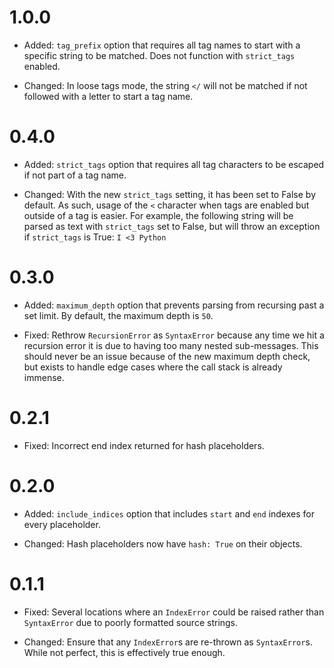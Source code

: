 # 1.0.0

* Added: `tag_prefix` option that requires all tag names to start
  with a specific string to be matched. Does not function with
  `strict_tags` enabled.

* Changed: In loose tags mode, the string `</` will not be matched
  if not followed with a letter to start a tag name.


# 0.4.0

* Added: `strict_tags` option that requires all tag characters to be
  escaped if not part of a tag name.

* Changed: With the new `strict_tags` setting, it has been set to False
  by default. As such, usage of the `<` character when tags are enabled
  but outside of a tag is easier. For example, the following string
  will be parsed as text with `strict_tags` set to False, but will throw
  an exception if `strict_tags` is True: `I <3 Python`


# 0.3.0

* Added: `maximum_depth` option that prevents parsing from recursing past
  a set limit. By default, the maximum depth is `50`.

* Fixed: Rethrow `RecursionError` as `SyntaxError` because any time we hit
  a recursion error it is due to having too many nested sub-messages. This
  should never be an issue because of the new maximum depth check, but
  exists to handle edge cases where the call stack is already immense.


# 0.2.1

* Fixed: Incorrect end index returned for hash placeholders.


# 0.2.0

* Added: `include_indices` option that includes `start` and `end` indexes
  for every placeholder.

* Changed: Hash placeholders now have `hash: True` on their objects.


# 0.1.1

* Fixed: Several locations where an `IndexError` could be raised rather than
  `SyntaxError` due to poorly formatted source strings.

* Changed: Ensure that any `IndexError`s are re-thrown as `SyntaxError`s.
  While not perfect, this is effectively true enough.
